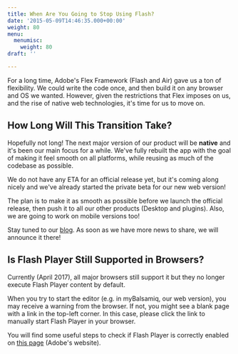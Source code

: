 ```yaml
---
title: When Are You Going to Stop Using Flash?
date: '2015-05-09T14:46:35.000+00:00'
weight: 80
menu:
  menumisc:
    weight: 80
draft: ''

---
```

For a long time, Adobe's Flex Framework (Flash and Air) gave us a ton of flexibility. We could write the code once, and then build it on any browser and OS we wanted. However, given the restrictions that Flex imposes on us, and the rise of native web technologies, it's time for us to move on.

## How Long Will This Transition Take?

Hopefully not long! The next major version of our product will be **native** and it's been our main focus for a while. We've fully rebuilt the app with the goal of making it feel smooth on all platforms, while reusing as much of the codebase as possible.

We do not have any ETA for an official release yet, but it's coming along nicely and we've already started the private beta for our new web version!

The plan is to make it as smooth as possible before we launch the official release, then push it to all our other products (Desktop and plugins). Also, we are going to work on mobile versions too!

Stay tuned to our [blog](http://blogs.balsamiq.com/product/). As soon as we have more news to share, we will announce it there!

## Is Flash Player Still Supported in Browsers?

Currently (April 2017), all major browsers still support it but they no longer execute Flash Player content by default.

When you try to start the editor (e.g. in myBalsamiq, our web version), you may receive a warning from the browser. If not, you might see a blank page with a link in the top-left corner. In this case, please click the link to manually start Flash Player in your browser.

You will find some useful steps to check if Flash Player is correctly enabled on [this page](https://helpx.adobe.com/flash-player.html) (Adobe's website).
